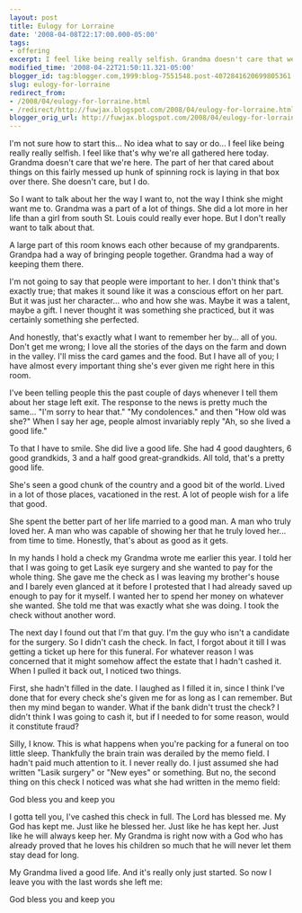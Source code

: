```yaml
---
layout: post
title: Eulogy for Lorraine
date: '2008-04-08T22:17:00.000-05:00'
tags:
- offering
excerpt: I feel like being really selfish. Grandma doesn't care that we're here. She doesn't care, but I do.
modified_time: '2008-04-22T21:50:11.321-05:00'
blogger_id: tag:blogger.com,1999:blog-7551548.post-4072841620699805361
slug: eulogy-for-lorraine
redirect_from: 
- /2008/04/eulogy-for-lorraine.html
- /redirect/http://fuwjax.blogspot.com/2008/04/eulogy-for-lorraine.html
blogger_orig_url: http://fuwjax.blogspot.com/2008/04/eulogy-for-lorraine.html
---
```


I'm not sure how to start this... No idea what to say or do... I feel like being really really selfish. I feel like that's why we're all gathered here today. Grandma doesn't care that we're here. The part of her that cared about things on this fairly messed up hunk of spinning rock is laying in that box over there. She doesn't care, but I do.

So I want to talk about her the way I want to, not the way I think she might want me to. Grandma was a part of a lot of things. She did a lot more in her life than a girl from south St. Louis could really ever hope. But I don't really want to talk about that.

A large part of this room knows each other because of my grandparents. Grandpa had a way of bringing people together. Grandma had a way of keeping them there.

I'm not going to say that people were important to her. I don't think that's exactly true; that makes it sound like it was a conscious effort on her part. But it was just her character... who and how she was. Maybe it was a talent, maybe a gift. I never thought it was something she practiced, but it was certainly something she perfected.

And honestly, that's exactly what I want to remember her by... all of you. Don't get me wrong; I love all the stories of the days on the farm and down in the valley. I'll miss the card games and the food. But I have all of you; I have almost every important thing she's ever given me right here in this room.

I've been telling people this the past couple of days whenever I tell them about her stage left exit. The response to the news is pretty much the same... "I'm sorry to hear that." "My condolences." and then "How old was she?" When I say her age, people almost invariably reply "Ah, so she lived a good life."

To that I have to smile. She did live a good life. She had 4 good daughters, 6 good grandkids, 3 and a half good great-grandkids. All told, that's a pretty good life.

She's seen a good chunk of the country and a good bit of the world. Lived in a lot of those places, vacationed in the rest. A lot of people wish for a life that good.

She spent the better part of her life married to a good man. A man who truly loved her. A man who was capable of showing her that he truly loved her... from time to time. Honestly, that's about as good as it gets.

In my hands I hold a check my Grandma wrote me earlier this year. I told her that I was going to get Lasik eye surgery and she wanted to pay for the whole thing. She gave me the check as I was leaving my brother's house and I barely even glanced at it before I protested that I had already saved up enough to pay for it myself. I wanted her to spend her money on whatever she wanted. She told me that was exactly what she was doing. I took the check without another word.

The next day I found out that I'm that guy. I'm the guy who isn't a candidate for the surgery. So I didn't cash the check. In fact, I forgot about it till I was getting a ticket up here for this funeral. For whatever reason I was concerned that it might somehow affect the estate that I hadn't cashed it. When I pulled it back out, I noticed two things.

First, she hadn't filled in the date. I laughed as I filled it in, since I think I've done that for every check she's given me for as long as I can remember. But then my mind began to wander. What if the bank didn't trust the check? I didn't think I was going to cash it, but if I needed to for some reason, would it constitute fraud?

Silly, I know. This is what happens when you're packing for a funeral on too little sleep. Thankfully the brain train was derailed by the memo field. I hadn't paid much attention to it. I never really do. I just assumed she had written "Lasik surgery" or "New eyes" or something. But no, the second thing on this check I noticed was what she had written in the memo field:

God bless you and keep you

I gotta tell you, I've cashed this check in full. The Lord has blessed me. My God has kept me. Just like he blessed her. Just like he has kept her. Just like he will always keep her. My Grandma is right now with a God who has already proved that he loves his children so much that he will never let them stay dead for long.

My Grandma lived a good life. And it's really only just started. So now I leave you with the last words she left me:

God bless you and keep you